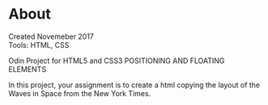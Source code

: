 # About
Created Novemeber 2017</br>
Tools: HTML, CSS

Odin Project for HTML5 and CSS3
POSITIONING AND FLOATING ELEMENTS

In this project, your assignment is to create a html copying the layout of the Waves in Space from the New York Times. 

